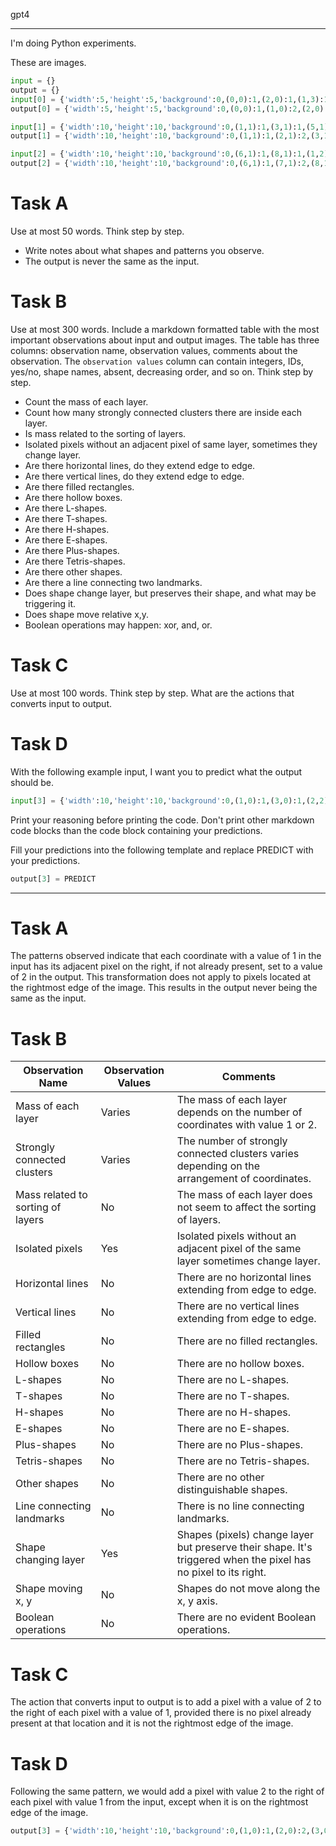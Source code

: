 gpt4

---

I'm doing Python experiments.


These are images.


```python
input = {}
output = {}
input[0] = {'width':5,'height':5,'background':0,(0,0):1,(2,0):1,(1,3):1,(3,3):1}
output[0] = {'width':5,'height':5,'background':0,(0,0):1,(1,0):2,(2,0):1,(1,3):1,(2,3):2,(3,3):1}

input[1] = {'width':10,'height':10,'background':0,(1,1):1,(3,1):1,(5,1):1,(7,1):1,(2,4):1,(4,4):1,(6,6):1,(8,6):1,(3,8):1,(5,8):1}
output[1] = {'width':10,'height':10,'background':0,(1,1):1,(2,1):2,(3,1):1,(4,1):2,(5,1):1,(6,1):2,(7,1):1,(2,4):1,(3,4):2,(4,4):1,(6,6):1,(7,6):2,(8,6):1,(3,8):1,(4,8):2,(5,8):1}

input[2] = {'width':10,'height':10,'background':0,(6,1):1,(8,1):1,(1,2):1,(3,2):1,(3,5):1,(5,5):1,(7,5):1,(4,7):1,(6,7):1,(1,9):1,(3,9):1}
output[2] = {'width':10,'height':10,'background':0,(6,1):1,(7,1):2,(8,1):1,(1,2):1,(2,2):2,(3,2):1,(3,5):1,(4,5):2,(5,5):1,(6,5):2,(7,5):1,(4,7):1,(5,7):2,(6,7):1,(1,9):1,(2,9):2,(3,9):1}
```

# Task A
Use at most 50 words.
Think step by step.
- Write notes about what shapes and patterns you observe.
- The output is never the same as the input.


# Task B
Use at most 300 words.
Include a markdown formatted table with the most important observations about input and output images.
The table has three columns: observation name, observation values, comments about the observation.
The `observation values` column can contain integers, IDs, yes/no, shape names, absent, decreasing order, and so on.
Think step by step.
- Count the mass of each layer.
- Count how many strongly connected clusters there are inside each layer.
- Is mass related to the sorting of layers.
- Isolated pixels without an adjacent pixel of same layer, sometimes they change layer.
- Are there horizontal lines, do they extend edge to edge.
- Are there vertical lines, do they extend edge to edge.
- Are there filled rectangles.
- Are there hollow boxes.
- Are there L-shapes.
- Are there T-shapes.
- Are there H-shapes.
- Are there E-shapes.
- Are there Plus-shapes.
- Are there Tetris-shapes.
- Are there other shapes.
- Are there a line connecting two landmarks.
- Does shape change layer, but preserves their shape, and what may be triggering it.
- Does shape move relative x,y.
- Boolean operations may happen: xor, and, or.


# Task C
Use at most 100 words.
Think step by step.
What are the actions that converts input to output.


# Task D
With the following example input, I want you to predict what the output should be.


```python
input[3] = {'width':10,'height':10,'background':0,(1,0):1,(3,0):1,(2,2):1,(4,2):1,(6,2):1,(8,2):1,(1,4):1,(3,4):1,(5,5):1,(7,5):1,(3,7):1,(5,7):1}
```
Print your reasoning before printing the code.
Don't print other markdown code blocks than the code block containing your predictions.


Fill your predictions into the following template and replace PREDICT with your predictions.
```python
output[3] = PREDICT
```

---

# Task A
The patterns observed indicate that each coordinate with a value of 1 in the input has its adjacent pixel on the right, if not already present, set to a value of 2 in the output. This transformation does not apply to pixels located at the rightmost edge of the image. This results in the output never being the same as the input.

# Task B

| Observation Name | Observation Values | Comments |
| --- | --- | --- |
| Mass of each layer | Varies | The mass of each layer depends on the number of coordinates with value 1 or 2. |
| Strongly connected clusters | Varies | The number of strongly connected clusters varies depending on the arrangement of coordinates. |
| Mass related to sorting of layers | No | The mass of each layer does not seem to affect the sorting of layers. |
| Isolated pixels | Yes | Isolated pixels without an adjacent pixel of the same layer sometimes change layer. |
| Horizontal lines | No | There are no horizontal lines extending from edge to edge. |
| Vertical lines | No | There are no vertical lines extending from edge to edge. |
| Filled rectangles | No | There are no filled rectangles. |
| Hollow boxes | No | There are no hollow boxes. |
| L-shapes | No | There are no L-shapes. |
| T-shapes | No | There are no T-shapes. |
| H-shapes | No | There are no H-shapes. |
| E-shapes | No | There are no E-shapes. |
| Plus-shapes | No | There are no Plus-shapes. |
| Tetris-shapes | No | There are no Tetris-shapes. |
| Other shapes | No | There are no other distinguishable shapes. |
| Line connecting landmarks | No | There is no line connecting landmarks. |
| Shape changing layer | Yes | Shapes (pixels) change layer but preserve their shape. It's triggered when the pixel has no pixel to its right. |
| Shape moving x, y | No | Shapes do not move along the x, y axis. |
| Boolean operations | No | There are no evident Boolean operations. |

# Task C
The action that converts input to output is to add a pixel with a value of 2 to the right of each pixel with a value of 1, provided there is no pixel already present at that location and it is not the rightmost edge of the image.

# Task D
Following the same pattern, we would add a pixel with value 2 to the right of each pixel with value 1 from the input, except when it is on the rightmost edge of the image.

```python
output[3] = {'width':10,'height':10,'background':0,(1,0):1,(2,0):2,(3,0):1,(2,2):1,(3,2):2,(4,2):1,(5,2):2,(6,2):1,(7,2):2,(8,2):1,(1,4):1,(2,4):2,(3,4):1,(5,5):1,(6,5):2,(7,5):1,(3,7):1,(4,7):2,(5,7):1}
```